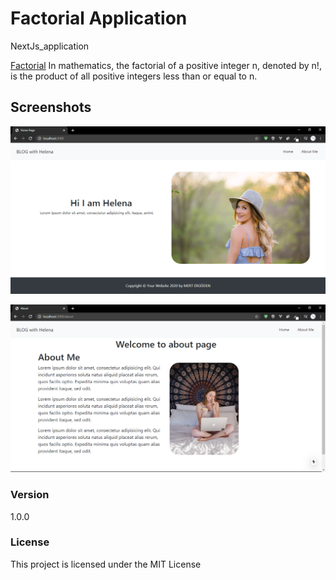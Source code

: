 # Factorial Application
NextJs_application



 [Factorial](https://en.wikipedia.org/wiki/Factorial) In mathematics, the factorial of a positive integer n, denoted by n!, is the product of all positive integers less than or equal to n.
 
 ## Screenshots
 ![alt text](https://github.com/mfurkan60/NextJs_application/blob/master/screenshots/img1.png?raw=true)
 
 
 ![alt text](https://github.com/mfurkan60/NextJs_application/blob/master/screenshots/img2.png?raw=true)
 
 




 ### Version

1.0.0

### License

This project is licensed under the MIT License
